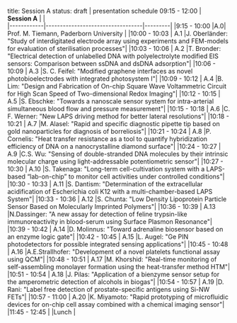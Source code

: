 title: Session A
status: draft
| presentation schedule 09:15 - 12:00  |        **Session&nbsp;A**  |   |                   
|------------|----------------------------------|---------|
|9:15 - 10:00 |A.0|  Prof. M. Tiemann, Paderborn University  |
|10:00 - 10:03 | A.1 |J. Oberländer: "Study of interdigitated electrode array using experiments and FEM-models for evaluation of sterilisation processes"|
|10:03 - 10:06 | A.2 |T. Bronder: "Electrical detection of unlabelled DNA with polyelectrolyte modified EIS sensors: Comparison between ssDNA and dsDNA adsorption"|
|10:06 - 10:09 | A.3 |S. C. Feifel: "Modified graphene interfaces as novel photobioelectrodes with integrated photosystem I"|
|10:09 - 10:12 | A.4 |B. Lim: "Design and Fabrication of On-chip Square Wave Voltammetric Circuit for High Scan Speed of Two-dimensional Redox Imaging"|
|10:12 - 10:15 | A.5 |S. Ebschke: "Towards a nanoscale sensor system for intra-arterial simultaneous blood flow and pressure measurement"|
|10:15 - 10:18 | A.6 |C. F. Werner: "New LAPS driving method for better lateral resolutions"|
|10:18 - 10:21 | A.7 |M. Alasel: "Rapid and specific diagnostic pipette tip based on gold nanoparticles for diagnosis of borreliosis"|
|10:21 - 10:24 | A.8 |P. Cornelis: "Heat transfer resistance as a tool to quantify hybridization efficiency of DNA on a nanocrystalline diamond surface"|
|10:24 - 10:27 | A.9 |C.S. Wu: "Sensing of double-stranded DNA molecules by their intrinsic molecular charge using light-addressable potentiometric sensor"|
|10:27 - 10:30 | A.10 |S. Takenaga: "Long-term cell-cultivation system with a LAPS-based “lab-on-chip” to monitor cell activities under controlled conditions"|
|10:30 - 10:33 | A.11 |S. Dantism: "Determination of the extracellular acidification of Escherichia coli K12 with a multi-chamber-based LAPS System"|
|10:33 - 10:36 | A.12 |S. Chunta: "Low Density Lipoprotein Particle Sensor Based on Molecularly Imprinted Polymers"|
|10:36 - 10:39 | A.13 |N.Dassinger: "A new assay for detection of feline trypsin-like immunoreactivity in blood-serum using Surface Plasmon Resonance"|
|10:39 - 10:42 | A.14 |D. Molinnus: "Toward adrenaline biosensor based on an enzyme logic gate"|
|10:42 - 10:45 | A.15 |L. Augel: "Ge PIN photodetectors for possible integrated sensing applications"|
|10:45 - 10:48 | A.16 |A.E.Strallhofer: "Development of a novel platelets functional assay using QCM"|
|10:48 - 10:51 | A.17 |M. Khorshid: "Real-time monitoring of self-assembling monolayer formation using the heat-transfer method HTM"|
|10:51 - 10:54 | A.18 |J. Pilas: "Application of a bienzyme sensor setup for the amperometric detection of alcohols in biogas"|
|10:54 - 10:57 | A.19 |D. Rani: "Label free detection of prostate-specific antigens using Si-NW FETs"|
|10:57 - 11:00 | A.20 |K. Miyamoto: "Rapid prototyping of microfluidic devices for on-chip cell assay combined with a chemical imaging sensor"|
|11:45 - 12:45 |   |Lunch            |

